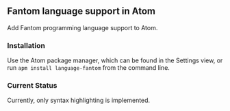 ## Fantom language support in Atom

Add Fantom programming language support to Atom.

### Installation

Use the Atom package manager, which can be found in the Settings view, or run
`apm install language-fantom` from the command line.

### Current Status
Currently, only syntax highlighting is implemented.
